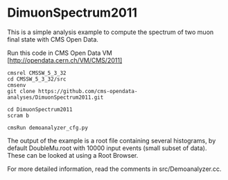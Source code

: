 # DimuonSpectrum2011

This is a simple analysis example to compute the spectrum of two muon final state with CMS Open Data.

Run this code in CMS Open Data VM [http://opendata.cern.ch/VM/CMS/2011]
```
cmsrel CMSSW_5_3_32
cd CMSSW_5_3_32/src
cmsenv
git clone https://github.com/cms-opendata-analyses/DimuonSpectrum2011.git

cd DimuonSpectrum2011
scram b

cmsRun demoanalyzer_cfg.py
```
The output of the example is a root file containing several histograms, by default DoubleMu.root with 10000 input events (small subset of data). These can be looked at using a Root Browser.

For more detailed information, read the comments in src/Demoanalyzer.cc.
